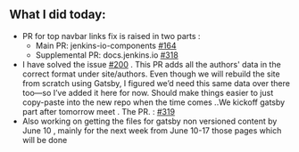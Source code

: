 ## What I did today:
- PR for top navbar links fix is raised in two parts : 
    - Main PR: jenkins-io-components [#164](https://github.com/jenkins-infra/jenkins-io-components/pull/164)
    - Supplemental PR: docs.jenkins.io [#318](https://github.com/jenkins-infra/docs.jenkins.io/pull/318)
- I have solved the issue [#200](https://github.com/jenkins-infra/docs.jenkins.io/issues/200) . This PR adds all the authors' data in the correct format under site/authors. Even though we will rebuild the site from scratch using Gatsby, I figured we’d need this same data over there too—so I’ve added it here for now. Should make things easier to just copy-paste into the new repo when the time comes ..We kickoff gatsby part after tomorrow meet . The PR. : [#319](https://github.com/jenkins-infra/docs.jenkins.io/pull/319)
- Also working on getting the files for gatsby non versioned content by June 10 , mainly for the next week from June 10-17 those pages which will be done 